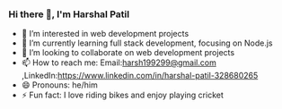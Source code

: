 ### Hi there 👋, I'm Harshal Patil

- 👀 I’m interested in web development projects
- 🌱 I’m currently learning full stack development, focusing on Node.js
- 💞️ I’m looking to collaborate on web development projects
- 📫 How to reach me: Email:harsh199299@gmail.com ,LinkedIn:https://www.linkedin.com/in/harshal-patil-328680265
- 😄 Pronouns: he/him
- ⚡ Fun fact: I love riding bikes and enjoy playing cricket


